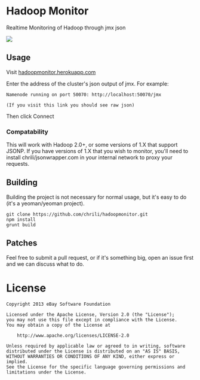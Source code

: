 # Hadoop Monitor

Realtime Monitoring of Hadoop through jmx json

![](http://i.imgur.com/B2E91yt.png)

## Usage

Visit [hadoopmonitor.herokuapp.com](hadoopmonitor.herokuapp.com)

Enter the address of the cluster's json output of jmx. For example:

    Namenode running on port 50070: http://localhost:50070/jmx

    (If you visit this link you should see raw json)

Then click Connect

### Compatability

This will work with Hadoop 2.0+, or some versions of 1.X that support JSONP. If you have versions of 1.X that you wish to monitor, you'll need to install chrili/jsonwrapper.com in your internal network to proxy your requests.

## Building

Building the project is not necessary for normal usage, but it's easy to do (it's a yeoman/yeoman project).

	git clone https://github.com/chrili/hadoopmonitor.git
	npm install
	grunt build

## Patches

Feel free to submit a pull request, or if it's something big, open an issue first and we can discuss what to do.

# License

	Copyright 2013 eBay Software Foundation
 
	Licensed under the Apache License, Version 2.0 (the "License");
	you may not use this file except in compliance with the License.
	You may obtain a copy of the License at
	 
	    http://www.apache.org/licenses/LICENSE-2.0
	 
	Unless required by applicable law or agreed to in writing, software
	distributed under the License is distributed on an "AS IS" BASIS,
	WITHOUT WARRANTIES OR CONDITIONS OF ANY KIND, either express or implied.
	See the License for the specific language governing permissions and
	limitations under the License.

